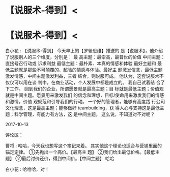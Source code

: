 # 【说服术-得到】<

# 【说服术-得到】<

白小花 : 【说服术-得到】 今天早上的【罗辑思维】推送的 是【说服术】，他介绍了说服别人的三个维度，分别是： 最 高主题：最崇高，最普世的价值 中间主题：直接号召行动或 诉求利益 最低主题：最朴素、本真的情感和体验 最好主题和 最低主题就是那些不可颠覆的、超验的情感与体验。最好主 题激发信念，最低主题激发情感，中间主题激发利益，三者 结合，则说服可成。 他认为，这套说服术不仅仅可以用在谈 判中，在商业活动，个人发展中都是成立的。 我自己试着结 合了下工作。 回到我们的企业，所谓愿景就是最高主题；目 标就是最低主题；价值观就是中间主题。愿景用来激发我们 的信念和理想，目标/使命用来激发我们的情感和激情，价值 观规范和引导我们的行动。 一个好的管理者，能够有高度践 行公司文化理念，这是最高主题；能够做好 teambuilding，获 得人心与支持这是最低主题；科学管理，有能力有方法，这 是中间主题。 这么说，不知道对不对呢？

2017-10-13

评论区：

曹将 : 哈哈，今天我也想写这个笔记来着。 其实他这个理论也适合与营销里面的锚定定律。 ①先抛出一个高价。【最高主 题】 ②我们给出最低价格。【最低主题】 ②最后讨价还价，得到中间价。【中间主题】 哈哈

白小花 : 哈哈哈，对！